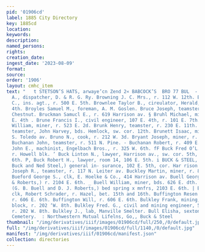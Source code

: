 ```yaml
---
pid: '01906cd'
label: 1885 City Directory
key: 1885cd
location: 
keywords: 
description: 
named_persons: 
rights: 
creation_date: 
ingest_date: '2023-08-09'
format: 
source: 
order: '1906'
layout: cmhc_item
text: "   t STETSON’S HATS, arwaye’cn Zend 2« BABCOCK’S  BRO 77 BUL  - Browne Charles
  A., dispatcher, D. & R. G. Ry. Browning J. C. Mrs., r. 112 W. 12th. Brownlee Henry
  C., ins. agt., r. 500 E. 5th. Brownlee Taylor B., cireulator, Herald, r. 318 E.
  4th. Broyles Samuel M., foreman, A. M. Goslen. Bruce Joseph, teamster, r. 412 W.
  Chestnut. Bruckman Samucl E., r. 619 Harrison av. § Bruhl Michael, miner, r. 615
  E. 4th . Brune Francis I., civil engineer, 107 E. 4th, r. 101 E. 7th. - Brunick
  William, miner, r. 523 E. 2d. Brunk Henry, teamster, r. 230 E. 11th. Brunker Henry,
  teamster, John Harvey, bds. Hemlock, sw. cor. 12th. Brunett Isaac, miner, r. 131
  S. Toledo av. Bruno N., cook, r. 212 W. 3d. Bryant Joseph, miner, r. 217 W. Chestnut.
  Buchanan John, teamster, r. 511 N. Pine. - Buchanan Robert, r. 409 E. 4th. » Buchwald
  John E., machinist, Engelbach Bros., r. 325 W. 6th. fF Buck Fred O’L., (Buck & Steel,)
  r. Howell blk. ’ Buck Linton N., lawyer, Harrison av., sw. cor. 5th, r. 126 W. a
  6th. P, Buck Robert H., lawyer, room 14, 106 E. 5th. i BUCK & STEEL, (Fred O’L.,
  Buck and Ned Steel,) general in- surance, 102 E. 5th, cor. Har rison av. Buckley
  Joseph R., teamster, r. 117 N. Leiter av. Buckley Martin, miner, r. 804 E. 9th.
  Bueford George S., clk, E. Hoelke & Co., 414 Harrison av. Buell George ‘B., (Buell
  & Roberts,) r. 2104 E. 6th. _ Buell William, miner, bds. 626 E. dth. & Buell & Roberts,
  (G. B. Buell and D. J. Roberts,) bed spring x mnfrs, 2103 E. 6th. | Buffehr Jobn,
  clk, Robert Schrader, r. Hazel, bet. 15th and 16th. Buffington Resen ’S., engineer,
  r. 606 E. 6th. Buffington Will, r. 606 E. 6th. Bulkley Frank, mining, 5 Chicago
  block, r. 202 ‘W. 8th. Bulkley Fred. G., civil and mining engineer, 5 Chicago block,
  r. 202 W. 8th. Bulkley J., lab, Manville Smelter. Bull Elisha, sexton, Evergreen
  Cemetery.  : Northwestern Mutual Lifelns, Go,, Buck & Steel             "
thumbnail: "/img/derivatives/iiif/images/01906cd/full/250,/0/default.jpg"
full: "/img/derivatives/iiif/images/01906cd/full/1140,/0/default.jpg"
manifest: "/img/derivatives/iiif/01906cd/manifest.json"
collection: directories
---
```

